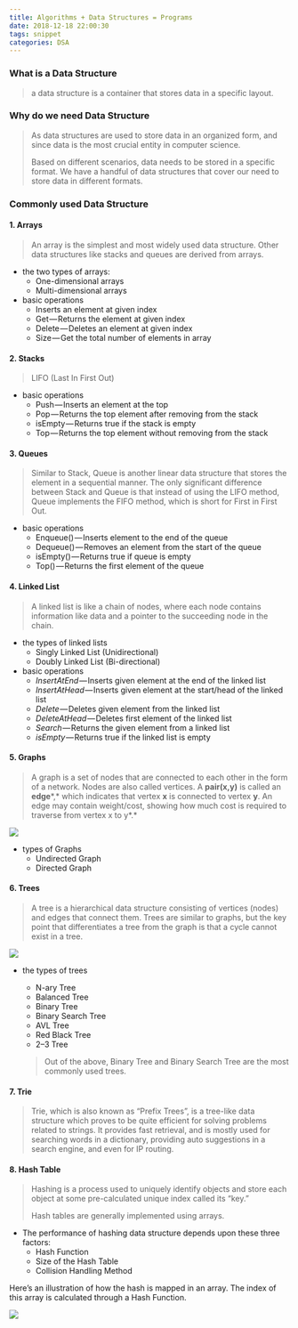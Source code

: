 ```yaml
---
title: Algorithms + Data Structures = Programs
date: 2018-12-18 22:00:30
tags: snippet
categories: DSA
---
```


### What is a Data Structure

> a data structure is a container that stores data in a specific layout. 

### Why do we need Data Structure

> As data structures are used to store data in an organized form, and since data is the most crucial entity in computer science.
>
> Based on different scenarios, data needs to be stored in a specific format. We have a handful of data structures that cover our need to store data in different formats.

### Commonly used Data Structure

#### 1. Arrays

> An array is the simplest and most widely used data structure. Other data structures like stacks and queues are derived from arrays.

- the two types of arrays:
  - One-dimensional arrays
  - Multi-dimensional arrays
- basic operations
  - Inserts an element at given index
  - Get — Returns the element at given index
  - Delete — Deletes an element at given index
  - Size — Get the total number of elements in array

#### 2. Stacks

> LIFO (Last In First Out)

- basic operations
  - Push — Inserts an element at the top
  - Pop — Returns the top element after removing from the stack
  - isEmpty — Returns true if the stack is empty
  - Top — Returns the top element without removing from the stack

#### 3. Queues

> Similar to Stack, Queue is another linear data structure that stores the element in a sequential manner. The only significant difference between Stack and Queue is that instead of using the LIFO method, Queue implements the FIFO method, which is short for First in First Out.

- basic operations
  - Enqueue() — Inserts element to the end of the queue
  - Dequeue() — Removes an element from the start of the queue
  - isEmpty() — Returns true if queue is empty
  - Top() — Returns the first element of the queue

#### 4. Linked List

> A linked list is like a chain of nodes, where each node contains information like data and a pointer to the succeeding node in the chain.

- the types of linked lists
  - Singly Linked List (Unidirectional)
  - Doubly Linked List (Bi-directional)
- basic operations
  - *InsertAtEnd* — Inserts given element at the end of the linked list
  - *InsertAtHead* — Inserts given element at the start/head of the linked list
  - *Delete* — Deletes given element from the linked list
  - *DeleteAtHead* — Deletes first element of the linked list
  - *Search* — Returns the given element from a linked list
  - *isEmpty* — Returns true if the linked list is empty

#### 5. Graphs

> A graph is a set of nodes that are connected to each other in the form of a network. Nodes are also called vertices. A **pair(x,y)** is called an **edge***,* which indicates that vertex **x** is connected to vertex **y**. An edge may contain weight/cost, showing how much cost is required to traverse from vertex x to y*.*

![](https://i.imgur.com/9sHq0Ek.png)

- types of Graphs
  - Undirected Graph
  - Directed Graph

#### 6. Trees

> A tree is a hierarchical data structure consisting of vertices (nodes) and edges that connect them. Trees are similar to graphs, but the key point that differentiates a tree from the graph is that a cycle cannot exist in a tree.

![](https://i.imgur.com/R6zwf9U.png)

- the types of trees

  - N-ary Tree
  - Balanced Tree
  - Binary Tree
  - Binary Search Tree
  - AVL Tree
  - Red Black Tree
  - 2–3 Tree

  > Out of the above, Binary Tree and Binary Search Tree are the most commonly used trees.

#### 7. Trie

> Trie, which is also known as “Prefix Trees”, is a tree-like data structure which proves to be quite efficient for solving problems related to strings. It provides fast retrieval, and is mostly used for searching words in a dictionary, providing auto suggestions in a search engine, and even for IP routing.

#### 8. Hash Table

> Hashing is a process used to uniquely identify objects and store each object at some pre-calculated unique index called its “key.”
>
> Hash tables are generally implemented using arrays.

- The performance of hashing data structure depends upon these three factors:
  - Hash Function
  - Size of the Hash Table
  - Collision Handling Method

Here’s an illustration of how the hash is mapped in an array. The index of this array is calculated through a Hash Function.

![](https://i.imgur.com/fkxWuxr.png)